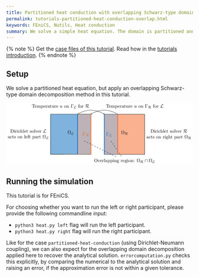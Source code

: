 ```yaml
---
title: Partitioned heat conduction with overlapping Schwarz-type domain decomposition
permalink: tutorials-partitioned-heat-conduction-overlap.html
keywords: FEniCS, Nutils, Heat conduction
summary: We solve a simple heat equation. The domain is partitioned and the coupling is established in an overlapping-Schwarz-type domain decomposition.
---
```


{% note %}
Get the [case files of this tutorial](https://github.com/precice/tutorials/tree/master/partitioned-heat-conduction-overlap). Read how in the [tutorials introduction](https://www.precice.org/tutorials.html).
{% endnote %}

## Setup

We solve a partitioned heat equation, but apply an overlapping Schwarz-type domain decomposition method in this tutorial.

![Case setup of partitioned-heat-conduction case with overlapping Schwarz-type domain decomposition](images/tutorials-partitioned-heat-conduction-overlap-setup.png)

## Running the simulation

This tutorial is for FEniCS.

For choosing whether you want to run the left or right participant, please provide the following commandline input:

* `python3 heat.py left` flag will run the left participant.
* `python3 heat.py right` flag will run the right participant.

Like for the case `partitioned-heat-conduction` (using Dirichlet-Neumann coupling), we can also expect for the overlapping domain decomposition applied here to recover the analytical solution. `errorcomputation.py` checks this explicitly, by comparing the numerical to the analytical solution and raising an error, if the approximation error is not within a given tolerance.
